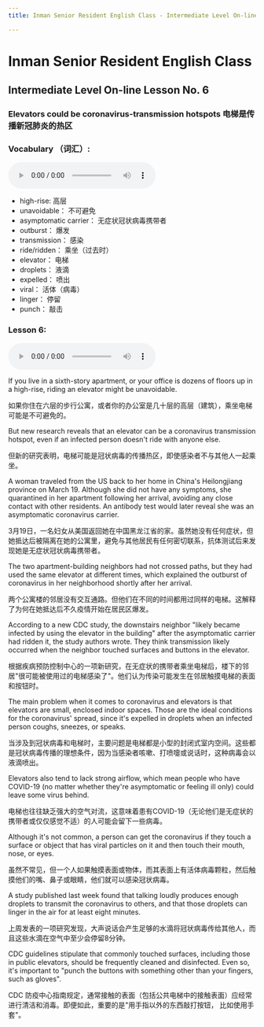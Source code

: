 ```yaml
---
title: Inman Senior Resident English Class - Intermediate Level On-line Lesson No. 6

---
```

# Inman Senior Resident English Class
## Intermediate Level On-line Lesson No. 6
### Elevators could be coronavirus-transmission hotspots  电梯是传播新冠肺炎的热区

### Vocabulary （词汇）:

<audio controls>
  <source src="/vocab6.mp3" type="audio/mpeg">
  Your browser does not support the audio element.
</audio>

- high-rise: 				高层
- unavoidable：			不可避免
- asymptomatic carrier：	无症状冠状病毒携带者
- outburst：				爆发
- transmission：			感染
- ride/ridden：			乘坐（过去时）
- elevator：			电梯
- droplets：				液滴
- expelled：				喷出
- viral：				活体（病毒）	
- linger：				停留
- punch：				敲击
 
### Lesson 6:
 
 <audio controls>
  <source src="/vocab6.mp3" type="audio/mpeg">
  Your browser does not support the audio element.
</audio>
 
If you live in a sixth-story apartment, or your office is dozens of floors up in a high-rise, riding an elevator might be unavoidable.

如果你住在六层的步行公寓，或者你的办公室是几十层的高层（建筑），乘坐电梯可能是不可避免的。
 
But new research reveals that an elevator can be a coronavirus transmission hotspot, even if an infected person doesn't ride with anyone else. 

但新的研究表明，电梯可能是冠状病毒的传播热区，即使感染者不与其他人一起乘坐。
 
A woman traveled from the US back to her home in China's Heilongjiang province on March 19. Although she did not have any symptoms, she quarantined in her apartment following her arrival, avoiding any close contact with other residents. An antibody test would later reveal she was an asymptomatic coronavirus carrier.
 
3月19日，一名妇女从美国返回她在中国黑龙江省的家。虽然她没有任何症状，但她抵达后被隔离在她的公寓里，避免与其他居民有任何密切联系，抗体测试后来发现她是无症状冠状病毒携带者。

The two apartment-building neighbors had not crossed paths, but they had used the same elevator at different times, which explained the outburst of coronavirus in her neighborhood shortly after her arrival.

两个公寓楼的邻居没有交互通路。但他们在不同的时间都用过同样的电梯。这解释了为何在她抵达后不久疫情开始在居民区爆发。
 
According to a new CDC study, the downstairs neighbor "likely became infected by using the elevator in the building" after the asymptomatic carrier had ridden it, the study authors wrote. They think transmission likely occurred when the neighbor touched surfaces and buttons in the elevator.

根据疾病预防控制中心的一项新研究，在无症状的携带者乘坐电梯后，楼下的邻居"很可能被使用过的电梯感染了"。他们认为传染可能发生在邻居触摸电梯的表面和按钮时。
 
The main problem when it comes to coronavirus and elevators is that elevators are small, enclosed indoor spaces. Those are the ideal conditions for the coronavirus' spread, since it's expelled in droplets when an infected person coughs, sneezes, or speaks.

当涉及到冠状病毒和电梯时，主要问题是电梯都是小型的封闭式室内空间。这些都是冠状病毒传播的理想条件，因为当感染者咳嗽、打喷嚏或说话时，这种病毒会以液滴喷出。
 
Elevators also tend to lack strong airflow, which mean people who have COVID-19 (no matter whether they're asymptomatic or feeling ill only) could leave some virus behind.

电梯也往往缺乏强大的空气对流，这意味着患有COVID-19（无论他们是无症状的携带者或仅仅感觉不适）的人可能会留下一些病毒。
 
Although it's not common, a person can get the coronavirus if they touch a surface or object that has viral particles on it and then touch their mouth, nose, or eyes.

虽然不常见，但一个人如果触摸表面或物体，而其表面上有活体病毒颗粒，然后触摸他们的嘴、鼻子或眼睛，他们就可以感染冠状病毒。
 
A study published last week found that talking loudly produces enough droplets to transmit the coronavirus to others, and that those droplets can linger in the air for at least eight minutes.

上周发表的一项研究发现，大声说话会产生足够的水滴将冠状病毒传给其他人，而且这些水滴在空气中至少会停留8分钟。
 
CDC guidelines stipulate that commonly touched surfaces, including those in public elevators, should be frequently cleaned and disinfected. Even so, it's important to "punch the buttons with something other than your fingers, such as gloves".

CDC 防疫中心指南规定，通常接触的表面（包括公共电梯中的接触表面）应经常进行清洁和消毒。即便如此，重要的是"用手指以外的东西敲打按钮， 比如使用手套"。
 
 
